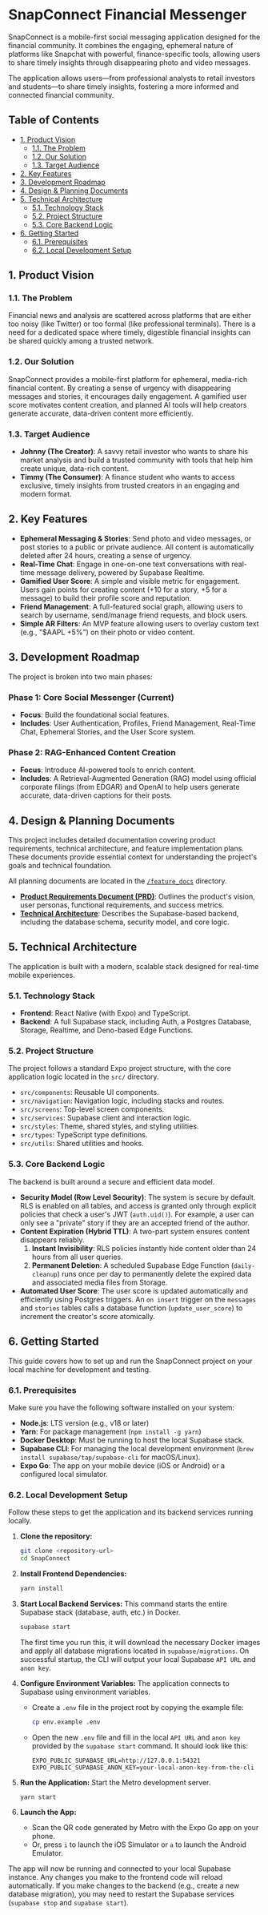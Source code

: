 # SnapConnect Financial Messenger

SnapConnect is a mobile-first social messaging application designed for the
financial community. It combines the engaging, ephemeral nature of platforms
like Snapchat with powerful, finance-specific tools, allowing users to share
timely insights through disappearing photo and video messages.

The application allows users—from professional analysts to retail investors and
students—to share timely insights, fostering a more informed and connected
financial community.

## Table of Contents

- [1. Product Vision](#1-product-vision)
  - [1.1. The Problem](#11-the-problem)
  - [1.2. Our Solution](#12-our-solution)
  - [1.3. Target Audience](#13-target-audience)
- [2. Key Features](#2-key-features)
- [3. Development Roadmap](#3-development-roadmap)
- [4. Design & Planning Documents](#4-design--planning-documents)
- [5. Technical Architecture](#5-technical-architecture)
  - [5.1. Technology Stack](#51-technology-stack)
  - [5.2. Project Structure](#52-project-structure)
  - [5.3. Core Backend Logic](#53-core-backend-logic)
- [6. Getting Started](#6-getting-started)
  - [6.1. Prerequisites](#61-prerequisites)
  - [6.2. Local Development Setup](#62-local-development-setup)

## 1. Product Vision

### 1.1. The Problem

Financial news and analysis are scattered across platforms that are either too
noisy (like Twitter) or too formal (like professional terminals). There is a
need for a dedicated space where timely, digestible financial insights can be
shared quickly among a trusted network.

### 1.2. Our Solution

SnapConnect provides a mobile-first platform for ephemeral, media-rich financial
content. By creating a sense of urgency with disappearing messages and stories,
it encourages daily engagement. A gamified user score motivates content
creation, and planned AI tools will help creators generate accurate, data-driven
content more efficiently.

### 1.3. Target Audience

- **Johnny (The Creator)**: A savvy retail investor who wants to share his
  market analysis and build a trusted community with tools that help him create
  unique, data-rich content.
- **Timmy (The Consumer)**: A finance student who wants to access exclusive,
  timely insights from trusted creators in an engaging and modern format.

## 2. Key Features

- **Ephemeral Messaging & Stories**: Send photo and video messages, or post
  stories to a public or private audience. All content is automatically deleted
  after 24 hours, creating a sense of urgency.
- **Real-Time Chat**: Engage in one-on-one text conversations with real-time
  message delivery, powered by Supabase Realtime.
- **Gamified User Score**: A simple and visible metric for engagement. Users
  gain points for creating content (+10 for a story, +5 for a message) to build
  their profile score and reputation.
- **Friend Management**: A full-featured social graph, allowing users to search
  by username, send/manage friend requests, and block users.
- **Simple AR Filters**: An MVP feature allowing users to overlay custom text
  (e.g., "$AAPL +5%") on their photo or video content.

## 3. Development Roadmap

The project is broken into two main phases:

### Phase 1: Core Social Messenger (Current)

- **Focus**: Build the foundational social features.
- **Includes**: User Authentication, Profiles, Friend Management, Real-Time
  Chat, Ephemeral Stories, and the User Score system.

### Phase 2: RAG-Enhanced Content Creation

- **Focus**: Introduce AI-powered tools to enrich content.
- **Includes**: A Retrieval-Augmented Generation (RAG) model using official
  corporate filings (from EDGAR) and OpenAI to help users generate accurate,
  data-driven captions for their posts.

## 4. Design & Planning Documents

This project includes detailed documentation covering product requirements,
technical architecture, and feature implementation plans. These documents
provide essential context for understanding the project's goals and technical
foundation.

All planning documents are located in the [`/feature_docs`](./feature_docs/)
directory.

- **[Product Requirements Document (PRD)](./PRODUCT_REQUIREMENTS_DOCUMENT.md)**:
  Outlines the product's vision, user personas, functional requirements, and
  success metrics.
- **[Technical Architecture](./feature_docs/TECHNICAL_ARCHITECTURE_P1.md)**:
  Describes the Supabase-based backend, including the database schema, security
  model, and core logic.

## 5. Technical Architecture

The application is built with a modern, scalable stack designed for real-time
mobile experiences.

### 5.1. Technology Stack

- **Frontend**: React Native (with Expo) and TypeScript.
- **Backend**: A full Supabase stack, including Auth, a Postgres Database,
  Storage, Realtime, and Deno-based Edge Functions.

### 5.2. Project Structure

The project follows a standard Expo project structure, with the core application
logic located in the `src/` directory.

- `src/components`: Reusable UI components.
- `src/navigation`: Navigation logic, including stacks and routes.
- `src/screens`: Top-level screen components.
- `src/services`: Supabase client and interaction logic.
- `src/styles`: Theme, shared styles, and styling utilities.
- `src/types`: TypeScript type definitions.
- `src/utils`: Shared utilities and hooks.

### 5.3. Core Backend Logic

The backend is built around a secure and efficient data model.

- **Security Model (Row Level Security)**: The system is secure by default. RLS
  is enabled on all tables, and access is granted only through explicit policies
  that check a user's JWT (`auth.uid()`). For example, a user can only see a
  "private" story if they are an accepted friend of the author.
- **Content Expiration (Hybrid TTL)**: A two-part system ensures content
  disappears reliably.
  1.  **Instant Invisibility**: RLS policies instantly hide content older than
      24 hours from all user queries.
  2.  **Permanent Deletion**: A scheduled Supabase Edge Function
      (`daily-cleanup`) runs once per day to permanently delete the expired data
      and associated media files from Storage.
- **Automated User Score**: The user score is updated automatically and
  efficiently using Postgres triggers. An `on insert` trigger on the `messages`
  and `stories` tables calls a database function (`update_user_score`) to
  increment the creator's score atomically.

## 6. Getting Started

This guide covers how to set up and run the SnapConnect project on your local machine for development and testing.

### 6.1. Prerequisites

Make sure you have the following software installed on your system:

- **Node.js**: LTS version (e.g., v18 or later)
- **Yarn**: For package management (`npm install -g yarn`)
- **Docker Desktop**: Must be running to host the local Supabase stack.
- **Supabase CLI**: For managing the local development environment (`brew install supabase/tap/supabase-cli` for macOS/Linux).
- **Expo Go**: The app on your mobile device (iOS or Android) or a configured local simulator.

### 6.2. Local Development Setup

Follow these steps to get the application and its backend services running locally.

1.  **Clone the repository:**
    ```sh
    git clone <repository-url>
    cd SnapConnect
    ```

2.  **Install Frontend Dependencies:**
    ```sh
    yarn install
    ```

3.  **Start Local Backend Services:**
    This command starts the entire Supabase stack (database, auth, etc.) in Docker.
    ```sh
    supabase start
    ```
    The first time you run this, it will download the necessary Docker images and apply all database migrations located in `supabase/migrations`. On successful startup, the CLI will output your local Supabase `API URL` and `anon key`.

4.  **Configure Environment Variables:**
    The application connects to Supabase using environment variables.
    - Create a `.env` file in the project root by copying the example file:
      ```sh
      cp env.example .env
      ```
    - Open the new `.env` file and fill in the local `API URL` and `anon key` provided by the `supabase start` command. It should look like this:
      ```env
      EXPO_PUBLIC_SUPABASE_URL=http://127.0.0.1:54321
      EXPO_PUBLIC_SUPABASE_ANON_KEY=your-local-anon-key-from-the-cli
      ```

5.  **Run the Application:**
    Start the Metro development server.
    ```sh
    yarn start
    ```

6.  **Launch the App:**
    - Scan the QR code generated by Metro with the Expo Go app on your phone.
    - Or, press `i` to launch the iOS Simulator or `a` to launch the Android Emulator.

The app will now be running and connected to your local Supabase instance. Any changes you make to the frontend code will reload automatically. If you make changes to the backend (e.g., create a new database migration), you may need to restart the Supabase services (`supabase stop` and `supabase start`).
